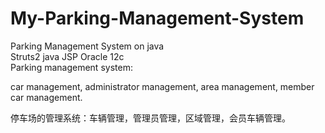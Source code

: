 # My-Parking-Management-System  
Parking Management System on java  
Struts2 java JSP Oracle 12c  
Parking management system:  

car management, administrator management, area management, member car management.  

停车场的管理系统：车辆管理，管理员管理，区域管理，会员车辆管理。  

